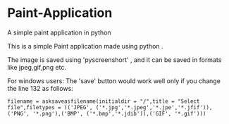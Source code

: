 # Paint-Application
A simple paint application in python

This is a simple Paint application made using python .



The image is saved using 'pyscreenshort' , and it can be saved in
formats like jpeg,gif,png etc.

For windows users:
The 'save' button would work well only if 
you change the line 132 as follows:

`filename = asksaveasfilename(initialdir = "/",title = "Select file",filetypes = (('JPEG', ('*.jpg','*.jpeg','*.jpe','*.jfif')),('PNG', '*.png'),('BMP', ('*.bmp','*.jdib')),('GIF', '*.gif')))`

